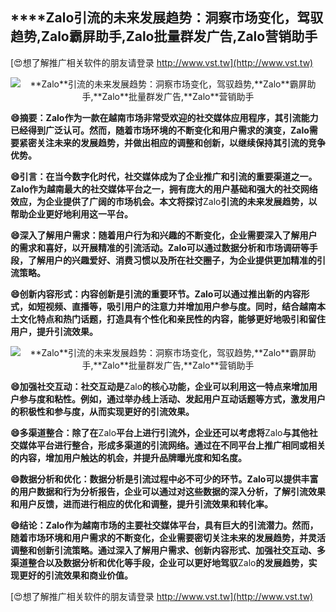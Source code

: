 ## ****Zalo**引流的未来发展趋势：洞察市场变化，驾驭趋势,**Zalo**霸屏助手,**Zalo**批量群发广告,**Zalo**营销助手**

[😍想了解推广相关软件的朋友请登录 http://www.vst.tw](http://www.vst.tw)

 <center><img src="https://vst.tw/MP4/tuiguang/png/2.png" alt="**Zalo**引流的未来发展趋势：洞察市场变化，驾驭趋势,**Zalo**霸屏助手,**Zalo**批量群发广告,**Zalo**营销助手"></center>

**😄摘要：**Zalo**作为一款在越南市场非常受欢迎的社交媒体应用程序，其引流能力已经得到广泛认可。然而，随着市场环境的不断变化和用户需求的演变，**Zalo**需要紧密关注未来的发展趋势，并做出相应的调整和创新，以继续保持其引流的竞争优势。**

**😄引言：在当今数字化时代，社交媒体成为了企业推广和引流的重要渠道之一。**Zalo**作为越南最大的社交媒体平台之一，拥有庞大的用户基础和强大的社交网络效应，为企业提供了广阔的市场机会。本文将探讨**Zalo**引流的未来发展趋势，以帮助企业更好地利用这一平台。**

**😄深入了解用户需求：随着用户行为和兴趣的不断变化，企业需要深入了解用户的需求和喜好，以开展精准的引流活动。**Zalo**可以通过数据分析和市场调研等手段，了解用户的兴趣爱好、消费习惯以及所在社交圈子，为企业提供更加精准的引流策略。**

**😄创新内容形式：内容创新是引流的重要环节。**Zalo**可以通过推出新的内容形式，如短视频、直播等，吸引用户的注意力并增加用户参与度。同时，结合越南本土文化特点和热门话题，打造具有个性化和亲民性的内容，能够更好地吸引和留住用户，提升引流效果。**

 <center><img src="https://vst.tw/MP4/tuiguang/png/8.png" alt="**Zalo**引流的未来发展趋势：洞察市场变化，驾驭趋势,**Zalo**霸屏助手,**Zalo**批量群发广告,**Zalo**营销助手"></center>

**😄加强社交互动：社交互动是**Zalo**的核心功能，企业可以利用这一特点来增加用户参与度和粘性。例如，通过举办线上活动、发起用户互动话题等方式，激发用户的积极性和参与度，从而实现更好的引流效果。**

**😄多渠道整合：除了在**Zalo**平台上进行引流外，企业还可以考虑将**Zalo**与其他社交媒体平台进行整合，形成多渠道的引流网络。通过在不同平台上推广相同或相关的内容，增加用户触达的机会，并提升品牌曝光度和知名度。**

**😄数据分析和优化：数据分析是引流过程中必不可少的环节。**Zalo**可以提供丰富的用户数据和行为分析报告，企业可以通过对这些数据的深入分析，了解引流效果和用户反馈，进而进行相应的优化和调整，提升引流效果和转化率。**

**😄结论：**Zalo**作为越南市场的主要社交媒体平台，具有巨大的引流潜力。然而，随着市场环境和用户需求的不断变化，企业需要密切关注未来的发展趋势，并灵活调整和创新引流策略。通过深入了解用户需求、创新内容形式、加强社交互动、多渠道整合以及数据分析和优化等手段，企业可以更好地驾驭**Zalo**的发展趋势，实现更好的引流效果和商业价值。**

[😍想了解推广相关软件的朋友请登录 http://www.vst.tw](http://www.vst.tw)



